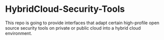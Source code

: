 # HybridCloud-Security-Tools
This repo is going to provide interfaces that adapt certain high-profile open source security tools on private or public cloud into a hybrid cloud environment. 
